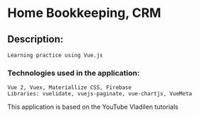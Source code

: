 # Home Bookkeeping, CRM

## Description:
```
Learning practice using Vue.js
```
### Technologies used in the application:
```
Vue 2, Vuex, Materiallize CSS, Firebase
Libraries: vuelidate, vuejs-paginate, vue-chartjs, VueMeta
```
This application is based on the YouTube Vladilen tutorials